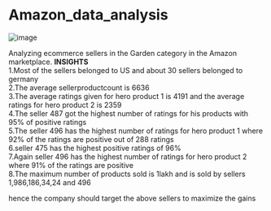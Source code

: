 # Amazon_data_analysis
![image](https://user-images.githubusercontent.com/63378154/135637861-eadbde61-bf0d-41d6-81fd-ef5848d80378.png)

Analyzing ecommerce sellers in the Garden category in the Amazon marketplace.
**INSIGHTS**<br>
1.Most of the sellers belonged to US and about 30 sellers belonged to germany<br>
2.The average sellerproductcount is 6636<br>
3.The average ratings given for hero product 1 is 4191 and the average ratings for hero product 2 is 2359 <br>
4.The seller 487 got the highest number of ratings for his products with 95% of positive ratings<br>
5.The seller 496 has the highest number of ratings for hero product 1 where 92% of the ratings are positive out of 288 ratings<br>
6.seller 475 has the highest positive ratings of 96%<br>
7.Again seller 496 has the highest number of ratings for hero product 2 where 91% of the ratings are positive<br>
8.The maximum number of products sold is 1lakh and is sold by sellers 1,986,186,34,24 and 496


hence the company should target the above sellers to maximize the gains
